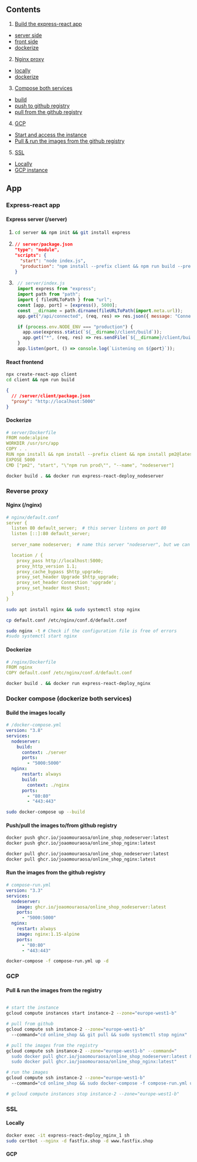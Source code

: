 ## Contents
1. [Build the express-react app](#app)
  - [server side](#app-server)
  - [front side](#app-front)
  - [dockerize](#app-docker)
2. [Nginx proxy](#nginx)
  - [locally](#nginx-local)
  - [dockerize](#nginx-docker)
3. [Compose both services](#compose)
  - [build](#compose-build)
  - [push to github registry](#compose-push)
  - [pull from the github registry](#compose-pull)
4. [GCP](#gcp)
  - [Start and access the instance](#gcp-start)
  - [Pull & run the images from the github registry](#gcp-run)
5. [SSL](#ssl)
  - [Locally](#ssl-local)
  - [GCP instance](#ssl-gcp)



## App 

### Express-react app  <a name="app"></a>

#### Express server (/server)  <a name="app-server"></a>
  1.  ```bash 
      cd server && npm init && git install express
      ```
  2. ```json
     // server/package.json
     "type": "module",
     "scripts": {
       "start": "node index.js",
       "production": "npm install --prefix client && npm run build --prefix client && npm install && NODE_ENV=production npm start"
     }
     ```

  3. ```javascript
      // server/index.js
      import express from "express";
      import path from "path";
      import { fileURLToPath } from "url";
      const [app, port] = [express(), 5000];
      const __dirname = path.dirname(fileURLToPath(import.meta.url));
      app.get("/api/connected", (req, res) => res.json({ message: "Connected!" }));

      if (process.env.NODE_ENV === "production") {
        app.use(express.static(`${__dirname}/client/build`));
        app.get("*", (req, res) => res.sendFile(`${__dirname}/client/build/index.html`));
      }
      app.listen(port, () => console.log(`Listening on ${port}`));
      ```
      

#### React frontend  <a name="app-client"></a>

```bash 
npx create-react-app client
cd client && npm run build
```
```json 
{
  // /server/client/package.json
  "proxy": "http://localhost:5000"
}
```  

#### Dockerize <a name="app-docker"></a>

```yml
# server/Dockerfile
FROM node:alpine
WORKDIR /usr/src/app
COPY . .
RUN npm install && npm install --prefix client && npm install pm2@latest -g
EXPOSE 5000
CMD ["pm2", "start", "\"npm run prod\"", "--name", "nodeserver"]
```

```bash 
docker build . && docker run express-react-deploy_nodeserver
```


### Reverse proxy  <a name="nginx"></a>

#### Nginx (/nginx)  <a name="nginx-local"></a>

```yml
# nginx/default.conf
server {
  listen 80 default_server;  # this server listens on port 80
  listen [::]:80 default_server;
        
  server_name nodeserver;  # name this server "nodeserver", but we can call it whatever we like

  location / {
    proxy_pass http://localhost:5000;
    proxy_http_version 1.1;
    proxy_cache_bypass $http_upgrade;
    proxy_set_header Upgrade $http_upgrade;
    proxy_set_header Connection 'upgrade';
    proxy_set_header Host $host;
  }
}
```

```bash 
sudo apt install nginx && sudo systemctl stop nginx
```
   
```bash 
cp default.conf /etc/nginx/conf.d/default.conf
```
   
```bash 
sudo nginx -t # Check if the configuration file is free of errors
#sudo systemctl start nginx
```
   

#### Dockerize  <a name="nginx-docker"></a>

```yml
# /nginx/Dockerfile
FROM nginx
COPY default.conf /etc/nginx/conf.d/default.conf
```

```bash
docker build . && docker run express-react-deploy_nginx
```


### Docker compose (dockerize both services) <a name="compose"></a>

#### Build the images locally  <a name="compose-local"></a>

```yml
# /docker-compose.yml
version: "3.8"
services:
  nodeserver:
    build:
      context: ./server
      ports:
        - "5000:5000"
  nginx:
      restart: always
      build:
        context: ./nginx
      ports:
        - "80:80"
        - "443:443"
```

```bash 
sudo docker-compose up --build
```
#### Push/pull the images to/from github registry  <a name="compose-push"></a>
```bash 
docker push ghcr.io/joaomouraosa/online_shop_nodeserver:latest
docker push ghcr.io/joaomouraosa/online_shop_nginx:latest

docker pull ghcr.io/joaomouraosa/online_shop_nodeserver:latest
docker pull ghcr.io/joaomouraosa/online_shop_nginx:latest
```


#### Run the images from the github registry  <a name="compose-pull"></a>

```yml
# compose-run.yml
version: "3.3"
services:
  nodeserver:
    image: ghcr.io/joaomouraosa/online_shop_nodeserver:latest
    ports:
      - "5000:5000"
  nginx:
    restart: always  
    image: nginx:1.15-alpine
    ports:
      - "80:80"
      - "443:443"
```

```bash 
docker-compose -f compose-run.yml up -d
```
### GCP <a name='gcp'></a>

#### Pull & run the images from the registry <a name='gcp-run'></a>

```bash 

# start the instance
gcloud compute instances start instance-2 --zone="europe-west1-b"

# pull from github
gcloud compute ssh instance-2 --zone="europe-west1-b" 
  --command="cd online_shop && git pull && sudo systemctl stop nginx"

# pull the images from the registry    
gcloud compute ssh instance-2 --zone="europe-west1-b" --command="
  sudo docker pull ghcr.io/joaomouraosa/online_shop_nodeserver:latest && \
  sudo docker pull ghcr.io/joaomouraosa/online_shop_nginx:latest"

# run the images
gcloud compute ssh instance-2 --zone="europe-west1-b" 
  --command="cd online_shop && sudo docker-compose -f compose-run.yml up --build" 

# gcloud compute instances stop instance-2 --zone="europe-west1-b"  
```


### SSL  <a name="ssl"></a>
#### Locally <a name="ssl-local"></a>
```bash 
docker exec -it express-react-deploy_nginx_1 sh
sudo certbot --nginx -d fastfix.shop -d www.fastfix.shop
```

#### GCP <a name="ssl-gcp"></a>